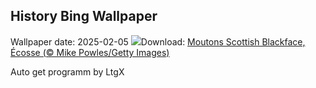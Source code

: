 ## History Bing Wallpaper
Wallpaper date: 2025-02-05
![](https://www.bing.com/th?id=OHR.ScottishSheep_FR-FR6098426442_UHD.jpg&w=1000)Download: [Moutons Scottish Blackface, Écosse (© Mike Powles/Getty Images)](https://www.bing.com/th?id=OHR.ScottishSheep_FR-FR6098426442_UHD.jpg)

Auto get programm by LtgX
